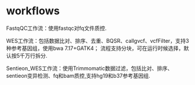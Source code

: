 # workflows

FastqQC工作流：使用fastqc对fq文件质控.  

WES工作流：包括数据比对、排序、去重、BQSR、callgvcf、vcfFilter，支持3种参考基因组，使用bwa 7.17+GATK4；
流程支持分块，可在运行时候选择，默认按5千万行拆分.  

Sentieon_WES工作流：使用Trimmomatic数据过滤，包括比对、排序、sentieon变异检测、fq和bam质控,支持hg19和b37参考基因组.
